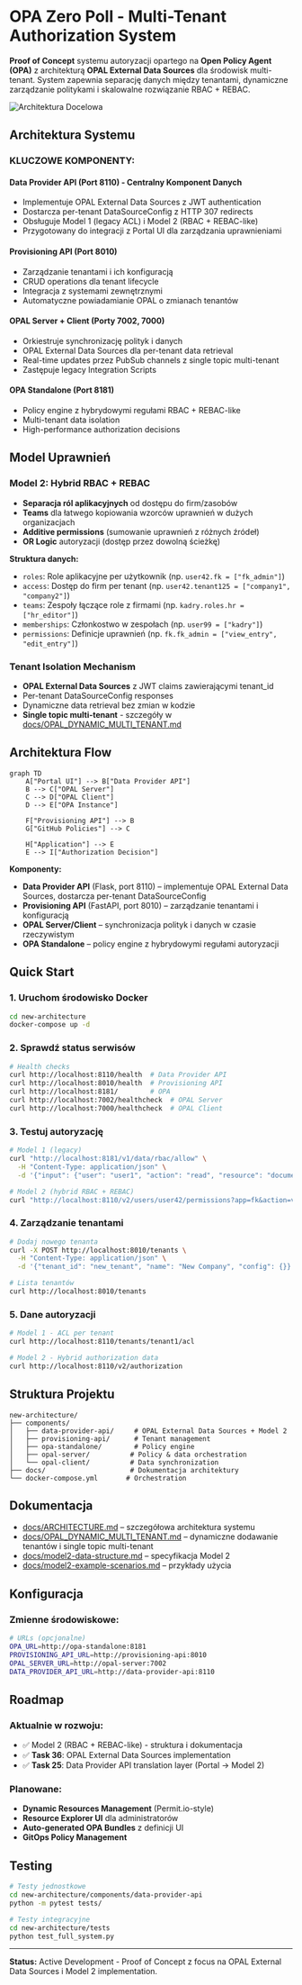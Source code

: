 # OPA Zero Poll - Multi-Tenant Authorization System

**Proof of Concept** systemu autoryzacji opartego na **Open Policy Agent (OPA)** z architekturą **OPAL External Data Sources** dla środowisk multi-tenant. System zapewnia separację danych między tenantami, dynamiczne zarządzanie politykami i skalowalne rozwiązanie RBAC + REBAC.

![Architektura Docelowa](docs/architektura-docelowa.png)

## Architektura Systemu

### KLUCZOWE KOMPONENTY:

#### Data Provider API (Port 8110) - Centralny Komponent Danych
- Implementuje OPAL External Data Sources z JWT authentication
- Dostarcza per-tenant DataSourceConfig z HTTP 307 redirects
- Obsługuje Model 1 (legacy ACL) i Model 2 (RBAC + REBAC-like)
- Przygotowany do integracji z Portal UI dla zarządzania uprawnieniami

#### Provisioning API (Port 8010)
- Zarządzanie tenantami i ich konfiguracją
- CRUD operations dla tenant lifecycle
- Integracja z systemami zewnętrznymi
- Automatyczne powiadamianie OPAL o zmianach tenantów

#### OPAL Server + Client (Porty 7002, 7000)
- Orkiestruje synchronizację polityk i danych
- OPAL External Data Sources dla per-tenant data retrieval
- Real-time updates przez PubSub channels z single topic multi-tenant
- Zastępuje legacy Integration Scripts

#### OPA Standalone (Port 8181)
- Policy engine z hybrydowymi regułami RBAC + REBAC-like
- Multi-tenant data isolation
- High-performance authorization decisions

## Model Uprawnień

### Model 2: Hybrid RBAC + REBAC
- **Separacja ról aplikacyjnych** od dostępu do firm/zasobów
- **Teams** dla łatwego kopiowania wzorców uprawnień w dużych organizacjach
- **Additive permissions** (sumowanie uprawnień z różnych źródeł)
- **OR Logic** autoryzacji (dostęp przez dowolną ścieżkę)

**Struktura danych:**
- `roles`: Role aplikacyjne per użytkownik (np. `user42.fk = ["fk_admin"]`)
- `access`: Dostęp do firm per tenant (np. `user42.tenant125 = ["company1", "company2"]`)
- `teams`: Zespoły łączące role z firmami (np. `kadry.roles.hr = ["hr_editor"]`)
- `memberships`: Członkostwo w zespołach (np. `user99 = ["kadry"]`)
- `permissions`: Definicje uprawnień (np. `fk.fk_admin = ["view_entry", "edit_entry"]`)

### Tenant Isolation Mechanism
- **OPAL External Data Sources** z JWT claims zawierającymi tenant_id
- Per-tenant DataSourceConfig responses
- Dynamiczne data retrieval bez zmian w kodzie
- **Single topic multi-tenant** - szczegóły w [docs/OPAL_DYNAMIC_MULTI_TENANT.md](docs/OPAL_DYNAMIC_MULTI_TENANT.md)

## Architektura Flow

```mermaid
graph TD
    A["Portal UI"] --> B["Data Provider API"]
    B --> C["OPAL Server"]
    C --> D["OPAL Client"]
    D --> E["OPA Instance"]
    
    F["Provisioning API"] --> B
    G["GitHub Policies"] --> C
    
    H["Application"] --> E
    E --> I["Authorization Decision"]
```

**Komponenty:**
- **Data Provider API** (Flask, port 8110) – implementuje OPAL External Data Sources, dostarcza per-tenant DataSourceConfig
- **Provisioning API** (FastAPI, port 8010) – zarządzanie tenantami i konfiguracją
- **OPAL Server/Client** – synchronizacja polityk i danych w czasie rzeczywistym
- **OPA Standalone** – policy engine z hybrydowymi regułami autoryzacji

## Quick Start

### 1. Uruchom środowisko Docker
```bash
cd new-architecture
docker-compose up -d
```

### 2. Sprawdź status serwisów
```bash
# Health checks
curl http://localhost:8110/health  # Data Provider API
curl http://localhost:8010/health  # Provisioning API
curl http://localhost:8181/        # OPA
curl http://localhost:7002/healthcheck  # OPAL Server
curl http://localhost:7000/healthcheck  # OPAL Client
```

### 3. Testuj autoryzację
```bash
# Model 1 (legacy)
curl "http://localhost:8181/v1/data/rbac/allow" \
  -H "Content-Type: application/json" \
  -d '{"input": {"user": "user1", "action": "read", "resource": "document1", "tenant": "tenant1"}}'

# Model 2 (hybrid RBAC + REBAC)
curl "http://localhost:8110/v2/users/user42/permissions?app=fk&action=view_entry&company_id=company1&tenant_id=tenant125"
```

### 4. Zarządzanie tenantami
```bash
# Dodaj nowego tenanta
curl -X POST http://localhost:8010/tenants \
  -H "Content-Type: application/json" \
  -d '{"tenant_id": "new_tenant", "name": "New Company", "config": {}}'

# Lista tenantów
curl http://localhost:8010/tenants
```

### 5. Dane autoryzacji
```bash
# Model 1 - ACL per tenant
curl http://localhost:8110/tenants/tenant1/acl

# Model 2 - Hybrid authorization data
curl http://localhost:8110/v2/authorization
```

## Struktura Projektu

```
new-architecture/
├── components/
│   ├── data-provider-api/     # OPAL External Data Sources + Model 2
│   ├── provisioning-api/      # Tenant management
│   ├── opa-standalone/        # Policy engine
│   ├── opal-server/          # Policy & data orchestration
│   └── opal-client/          # Data synchronization
├── docs/                     # Dokumentacja architektury
└── docker-compose.yml       # Orchestration
```

## Dokumentacja

- [docs/ARCHITECTURE.md](docs/ARCHITECTURE.md) – szczegółowa architektura systemu
- [docs/OPAL_DYNAMIC_MULTI_TENANT.md](docs/OPAL_DYNAMIC_MULTI_TENANT.md) – dynamiczne dodawanie tenantów i single topic multi-tenant
- [docs/model2-data-structure.md](docs/model2-data-structure.md) – specyfikacja Model 2
- [docs/model2-example-scenarios.md](docs/model2-example-scenarios.md) – przykłady użycia

## Konfiguracja

### Zmienne środowiskowe:
```bash
# URLs (opcjonalne)
OPA_URL=http://opa-standalone:8181
PROVISIONING_API_URL=http://provisioning-api:8010
OPAL_SERVER_URL=http://opal-server:7002
DATA_PROVIDER_API_URL=http://data-provider-api:8110
```

## Roadmap

### Aktualnie w rozwoju:
- ✅ Model 2 (RBAC + REBAC-like) - struktura i dokumentacja
- ✅ **Task 36**: OPAL External Data Sources implementation
- ✅ **Task 25**: Data Provider API translation layer (Portal → Model 2)

### Planowane:
- **Dynamic Resources Management** (Permit.io-style)
- **Resource Explorer UI** dla administratorów
- **Auto-generated OPA Bundles** z definicji UI
- **GitOps Policy Management**

## Testing

```bash
# Testy jednostkowe
cd new-architecture/components/data-provider-api
python -m pytest tests/

# Testy integracyjne
cd new-architecture/tests
python test_full_system.py
```

---

**Status:** Active Development - Proof of Concept z focus na OPAL External Data Sources i Model 2 implementation.
